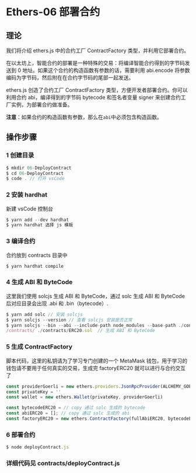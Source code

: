# Ethers-06 部署合约

## 理论
我们将介绍 ethers.js 中的合约工厂 ContractFactory 类型，并利用它部署合约。

在以太坊上，智能合约的部署是一种特殊的交易：将编译智能合约得到的字节码发送到 0 地址。如果这个合约的构造函数有参数的话，需要利用 abi.encode 将参数编码为字节码，然后附在在合约字节码的尾部一起发送。

ethers.js 创造了合约工厂 ContractFactory 类型，方便开发者部署合约。你可以利用合约 abi，编译得到的字节码 bytecode 和签名者变量 signer 来创建合约工厂实例，为部署合约做准备。

**注意**：如果合约的构造函数有参数，那么在`abi`中必须包含构造函数。


## 操作步骤

### 1 创建目录

```js
$ mkdir 06-DeployContract 
$ cd 06-DeployContract
$ code . // 打开 vsCode
```
### 2 安装 hardhat
新建 vsCode 控制台

```js
$ yarn add --dev hardhat
$ yarn hardhat 选择 js 模板
```

### 3 编译合约
合约放到 contracts 目录中

```js
$ yarn hardhat compile

```
### 4 生成 ABI 和 ByteCode
这里我们使用 solcjs 生成 ABI 和 ByteCode，通过 solc 生成 ABI 和 ByteCode后对应目录会出现 .abi 和 .bin（bytecode）.

```js
$ yarn add solc // 安装 solcjs
$ yarn solcjs --version // 查看 solcjs 安装是否正常
$ yarn solcjs --bin --abi --include-path node_modules --base-path ./contracts -o .
/contracts/ ./contracts/ERC20.sol  // 生成 ABI 和 ByteCode
```

### 5 生成 ContractFactory
脚本代码，这里的私钥请为了学习专门创建的一个 MetaMask 钱包，用于学习的钱包请不要用于任何真实的交易，生成完 factoryERC20 就可以进行与合约交互了
```js
const providerGoerli = new ethers.providers.JsonRpcProvider(ALCHEMY_GOERLI_URL)   // 连接Goerli测试网
const privateKey = ''
const wallet = new ethers.Wallet(privateKey, providerGoerli)

const bytecodeERC20 = // copy 通过 solc 生成的 bytecode
const abiERC20 = []; // copy 通过 solc 生成的 abi
const factoryERC20 = new ethers.ContractFactory(fullAbiERC20, bytecodeERC20, wallet);
```

### 6 部署合约
```js
$ node deployContract.js
```

### 详细代码见 contracts/deployContract.js
